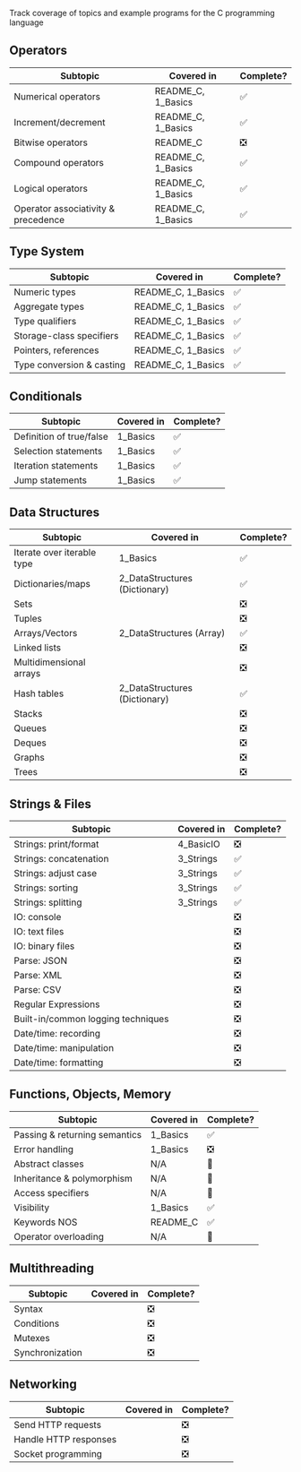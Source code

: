 []()Track coverage of topics and example programs for the C programming language

## Operators
| Subtopic                            | Covered in         | Complete? |
| ----------------------------------- | ------------------ | --------- |
| Numerical operators                 | README_C, 1_Basics | ✅         |
| Increment/decrement                 | README_C, 1_Basics | ✅         |
| Bitwise operators                   | README_C           | ❎         |
| Compound operators                  | README_C, 1_Basics | ✅         |
| Logical operators                   | README_C, 1_Basics | ✅         |
| Operator associativity & precedence | README_C, 1_Basics | ✅         |

## Type System
| Subtopic                  | Covered in         | Complete? |
| ------------------------- | ------------------ | --------- |
| Numeric types             | README_C, 1_Basics | ✅         |
| Aggregate types           | README_C, 1_Basics | ✅         |
| Type qualifiers           | README_C, 1_Basics | ✅         |
| Storage-class specifiers  | README_C, 1_Basics | ✅         |
| Pointers, references      | README_C, 1_Basics | ✅         |
| Type conversion & casting | README_C, 1_Basics | ✅         |

## Conditionals
| Subtopic                 | Covered in | Complete? |
| ------------------------ | ---------- | --------- |
| Definition of true/false | 1_Basics   | ✅         |
| Selection statements     | 1_Basics   | ✅         |
| Iteration statements     | 1_Basics   | ✅         |
| Jump statements          | 1_Basics   | ✅         |

## Data Structures
| Subtopic                   | Covered in       | Complete?  |
| -------------------------- | ---------------- | ---------- |
| Iterate over iterable type | 1_Basics         | ✅         |
| Dictionaries/maps          | 2_DataStructures (Dictionary) | ✅ |
| Sets                       |                  | ❎         |
| Tuples                     |                  | ❎         |
| Arrays/Vectors             | 2_DataStructures (Array) | ✅ |
| Linked lists               |                  | ❎         |
| Multidimensional arrays    |                  | ❎         |
| Hash tables                | 2_DataStructures (Dictionary) | ✅ |
| Stacks                     |                  | ❎         |
| Queues                     |                  | ❎         |
| Deques                     |                  | ❎         |
| Graphs                     |                  | ❎         |
| Trees                      |                  | ❎         |

## Strings & Files
| Subtopic                           | Covered in | Complete? |
| ---------------------------------- | ---------- | --------- |
| Strings: print/format              | 4_BasicIO | ❎         |
| Strings: concatenation             | 3_Strings | ✅         |
| Strings: adjust case               | 3_Strings | ✅         |
| Strings: sorting                   | 3_Strings | ✅         |
| Strings: splitting                 | 3_Strings | ✅         |
| IO: console                        |            | ❎         |
| IO: text files                     |            | ❎         |
| IO: binary files                   |            | ❎         |
| Parse: JSON                        |            | ❎         |
| Parse: XML                         |            | ❎         |
| Parse: CSV                         |            | ❎         |
| Regular Expressions                |            | ❎         |
| Built-in/common logging techniques |            | ❎         |
| Date/time: recording               |            | ❎         |
| Date/time: manipulation            |            | ❎         |
| Date/time: formatting              |            | ❎         |

## Functions, Objects, Memory
| Subtopic                      | Covered in | Complete? |
| ----------------------------- | ---------- | --------- |
| Passing & returning semantics | 1_Basics   | ✅         |
| Error handling                | 1_Basics   | ❎         |
| Abstract classes              | N/A        | 🚫        |
| Inheritance & polymorphism    | N/A        | 🚫        |
| Access specifiers             | N/A        | 🚫        |
| Visibility                    | 1_Basics   | ✅         |
| Keywords NOS                  | README_C   | ✅         |
| Operator overloading          | N/A        | 🚫        |

## Multithreading
| Subtopic        | Covered in | Complete? |
| --------------- | ---------- | --------- |
| Syntax          |            | ❎         |
| Conditions      |            | ❎         |
| Mutexes         |            | ❎         |
| Synchronization |            | ❎         |

## Networking
| Subtopic              | Covered in | Complete? |
| --------------------- | ---------- | --------- |
| Send HTTP requests    |            | ❎         |
| Handle HTTP responses |            | ❎         |
| Socket programming    |            | ❎         |
